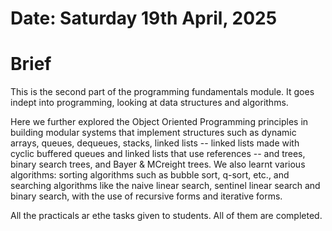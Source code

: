 #	Date: Saturday 19th April, 2025



#	Brief

This is the second part of the programming fundamentals module. It goes indept into programming, looking at data structures and algorithms.

Here we further explored the Object Oriented Programming principles in building modular systems that implement structures such as dynamic arrays,
queues, dequeues, stacks, linked lists -- linked lists made with cyclic buffered queues and linked lists that use references -- and trees, binary search trees,
and Bayer & MCreight trees.
We also learnt various algorithms: sorting algorithms such as bubble sort, q-sort, etc., and searching algorithms like
the naive linear search, sentinel linear search and binary search, with the use of recursive forms and iterative forms.


All the practicals ar ethe tasks given to students. All of them are completed.